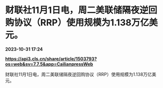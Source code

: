 # 财联社11月1日电，周二美联储隔夜逆回购协议（RRP）使用规模为1.138万亿美元。

**2023-10-31 17:24**

**https://api3.cls.cn/share/article/1503793?os=web&sv=7.7.5&app=CailianpressWeb**

财联社11月1日电，周二美联储隔夜逆回购协议（RRP）使用规模为1.138万亿美元。